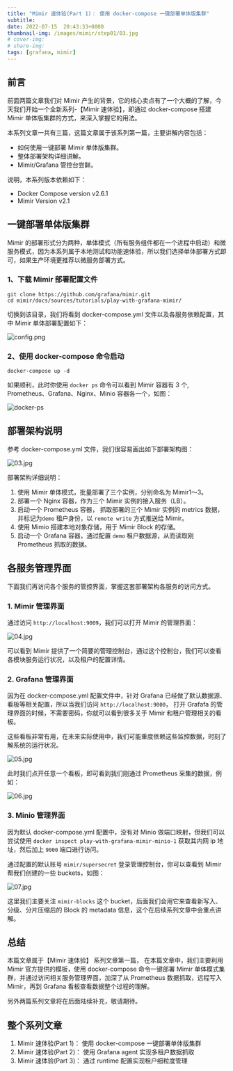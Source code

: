 ```yaml
---
title: "Mimir 速体验(Part 1)： 使用 docker-compose 一键部署单体版集群"
subtitle: 
date: 2022-07-15  20:43:33+0800
thumbnail-img: /images/mimir/step01/03.jpg
# cover-img: 
# share-img: 
tags: [grafana, mimir]
---
```


## 前言

前面两篇文章我们对 Mimir 产生的背景，它的核心卖点有了一个大概的了解，今天我们开始一个全新系列-【Mimir 速体验】，即通过 docker-compose 搭建 Mimir 单体版集群的方式，来深入掌握它的用法。

本系列文章一共有三篇，这篇文章属于该系列第一篇，主要讲解内容包括：

- 如何使用一键部署 Mimir 单体版集群。
- 整体部署架构详细讲解。
- Mimir/Grafana 管控台尝鲜。

说明，本系列版本依赖如下： 

- Docker Compose version v2.6.1
- Mimir Version v2.1

## 一键部署单体版集群

Mimir 的部署形式分为两种，单体模式（所有服务组件都在一个进程中启动）和微服务模式，因为本系列属于本地测试和功能速体验，所以我们选择单体部署方式即可，如果生产环境更推荐以微服务部署方式。

### 1、下载 Mimir 部署配置文件

```
git clone https://github.com/grafana/mimir.git
cd mimir/docs/sources/tutorials/play-with-grafana-mimir/
```

切换到该目录，我们将看到 docker-compose.yml 文件以及各服务依赖配置，其中 Mimir 单体部署配置如下：

![config.png](/images/mimir/step01/01.jpg)

### 2、使用 docker-compose 命令启动

```
docker-compose up -d
```

如果顺利，此时你使用 `docker ps`  命令可以看到 Mimir 容器有 3 个, Prometheus、Grafana、Nginx、Minio 容器各一个，如图：

![docker-ps](/images/mimir/step01/02.jpg)

## 部署架构说明

参考 docker-compose.yml 文件，我们很容易画出如下部署架构图：

![03.jpg](/images/mimir/step01/03.jpg)

部署架构详细说明：

1. 使用 Mimir 单体模式，批量部署了三个实例，分别命名为 Mimir1～3。
2. 部署一个 Nginx 容器，作为三个 Mimir 实例的接入服务（LB）。
3. 启动一个 Prometheus 容器， 抓取部署的三个 Mimir 实例的 metrics 数据，并标记为`demo` 租户身份，以 `remote write` 方式推送给 Mimir。
4. 使用 Mimio 搭建本地对象存储，用于 Mimir Block 的存储。
5. 启动一个 Grafana 容器，通过配置 `demo` 租户数据源，从而读取刚 Prometheus 抓取的数据。

## 各服务管理界面

下面我们再访问各个服务的管控界面，掌握这套部署架构各服务的访问方式。

### 1. Mimir 管理界面

通过访问 `http://localhost:9009`，我们可以打开 Mimir 的管理界面：

![04.jpg](/images/mimir/step01/04.jpg)

可以看到 Mimir 提供了一个简要的管理控制台，通过这个控制台，我们可以查看各模块服务运行状况，以及租户的配置详情。

### 2. Grafana 管理界面

因为在 docker-compose.yml 配置文件中，针对 Grafana 已经做了默认数据源、看板等相关配置，所以当我们访问 `http://localhost:9000`， 打开 Grafafa 的管理界面的时候，不需要密码，你就可以看到很多关于 Mimir 和租户管理相关的看板。

这些看板非常有用，在未来实际使用中，我们可能重度依赖这些监控数据，时刻了解系统的运行状况。

![05.jpg](/images/mimir/step01/05.jpg)

此时我们点开任意一个看板，即可看到我们刚通过 Prometheus 采集的数据，例如：

![06.jpg](/images/mimir/step01/06.jpg)

### 3. Minio 管理界面

因为默认 docker-compose.yml 配置中，没有对 Minio 做端口映射，但我们可以尝试使用 `docker inspect play-with-grafana-mimir-minio-1` 获取其内网 ip 地址，然后加上 `9000` 端口进行访问。

通过配置的默认账号 `mimir/supersecret` 登录管理控制台，你可以查看到 Mimir 帮我们创建的一些 buckets，如图：

![07.jpg](/images/mimir/step01/07.jpg)

这里我们主要关注 `mimir-blocks` 这个 bucket，后面我们会用它来查看新写入、分级、分片压缩后的 Block 的 metadata 信息，这个在后续系列文章中会重点讲解。

## 总结

本篇文章属于【Mimir 速体验】 系列文章第一篇， 在本篇文章中，我们主要利用 Mimir 官方提供的模板，使用 docker-compose 命令一键部署 Mimir 单体模式集群，并通过访问相关服务管理界面，加深了从 Prometheus 数据抓取，远程写入 Mimir，再到 Grafana 看板查看数据整个过程的理解。

另外两篇系列文章将在后面陆续补充，敬请期待。

## 整个系列文章

1. Mimir 速体验(Part 1)： 使用 docker-compose 一键部署单体版集群
2. Mimir 速体验(Part 2)： 使用 Grafana agent 实现多租户数据抓取
3. Mimir 速体验(Part 3)： 通过 runtime 配置实现租户细粒度管理
